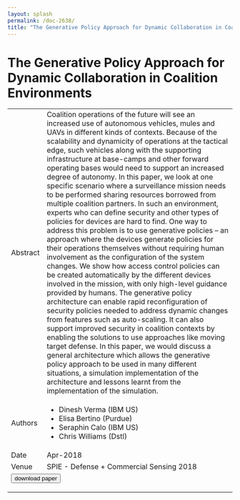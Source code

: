 ```yaml
---
layout: splash
permalink: /doc-2638/
title: "The Generative Policy Approach for Dynamic Collaboration in Coalition Environments"
---
```


# The Generative Policy Approach for Dynamic Collaboration in Coalition Environments

<table>
    <tbody>
    <tr>
        <td>Abstract</td>
        <td>Coalition operations of the future will see an increased use of autonomous vehicles, mules and UAVs in different kinds of contexts. Because of the scalability and dynamicity of operations at the tactical edge, such vehicles along with the supporting infrastructure at base-camps and other forward operating bases would need to support an increased degree of autonomy. In this paper, we look at one specific scenario where a surveillance mission needs to be performed sharing resources borrowed from multiple coalition partners. In such an environment, experts who can define security and other types of policies for devices are hard to find. One way to address this problem is to use generative policies – an approach where the devices generate policies for their operations themselves without requiring human involvement as the configuration of the system changes. We show how access control policies can be created automatically by the different devices involved in the mission, with only high-level guidance provided by humans. The generative policy architecture can enable rapid reconfiguration of security policies needed to address dynamic changes from features such as auto-scaling. It can also support improved security in coalition contexts by enabling the solutions to use approaches like moving target defense. In this paper, we would discuss a general architecture which allows the generative policy approach to be used in many different situations, a simulation implementation of the architecture and lessons learnt from the implementation of the simulation.</td>
    </tr>
    <tr>
        <td>Authors</td>
        <td>
            <ul>
                <li>Dinesh Verma (IBM US)</li>
                <li>Elisa Bertino (Purdue)</li>
                <li>Seraphin Calo (IBM US)</li>
                <li>Chris Williams (Dstl)</li>
            </ul>
        </td>
    </tr>
    <tr>
        <td>Date</td>
        <td>Apr-2018</td>
    </tr>
    <tr>
        <td>Venue</td>
        <td>SPIE - Defense + Commercial Sensing 2018</td>
    </tr>
        <tr>
            <td colspan="2">
                <form method="get" action="https://dais-ita.org/sites/default/files/2191_paper.pdf">
                    <button type="submit">download paper</button>
                </form>
            </td>
        </tr>
    </tbody>
</table>
